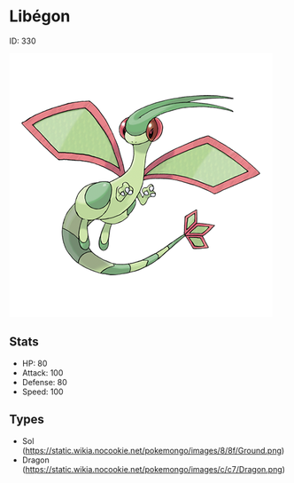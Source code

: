 # Libégon


ID: 330

![](https://raw.githubusercontent.com/PokeAPI/sprites/master/sprites/pokemon/other/official-artwork/330.png "Libégon")

## Stats


 - HP: 80
 - Attack: 100
 - Defense: 80
 - Speed: 100

## Types


 - Sol (https://static.wikia.nocookie.net/pokemongo/images/8/8f/Ground.png)
 - Dragon (https://static.wikia.nocookie.net/pokemongo/images/c/c7/Dragon.png)
